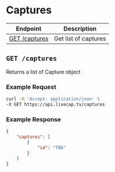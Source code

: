 # Captures

| Endpoint | Description |
| ---- | --------------- |
| [GET /captures](/v1/api/capture.md#list-captures) | Get list of captures |

## `GET /captures`

Returns a list of Capture object

### Example Request

```bash
curl -H 'Accept: application/json' \
-X GET https://api.livecap.tv/captures
```

### Example Response

```json
{
	"captures": [
		{
			"id": "TBD"
		}
	]	
}
```

